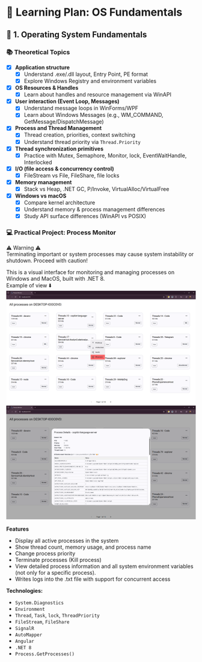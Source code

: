 
# 📘 Learning Plan: OS Fundamentals

## 🔧 1. Operating System Fundamentals

### 📚 Theoretical Topics

- [x] **Application structure**
  - [x] Understand .exe/.dll layout, Entry Point, PE format
  - [x] Explore Windows Registry and environment variables
- [x] **OS Resources & Handles**
  - [x] Learn about handles and resource management via WinAPI
- [x] **User interaction (Event Loop, Messages)**
  - [x] Understand message loops in WinForms/WPF
  - [x] Learn about Windows Messages (e.g., WM_COMMAND, GetMessage/DispatchMessage)
- [x] **Process and Thread Management**
  - [x] Thread creation, priorities, context switching
  - [x] Understand thread priority via `Thread.Priority`
- [x] **Thread synchronization primitives**
  - [x] Practice with Mutex, Semaphore, Monitor, lock, EventWaitHandle, Interlocked
- [x] **I/O (file access & concurrency control)**
  - [x] FileStream vs File, FileShare, file locks
- [x] **Memory management**
  - [x] Stack vs Heap, .NET GC, P/Invoke, VirtualAlloc/VirtualFree
- [x] **Windows vs macOS**
  - [x] Compare kernel architecture
  - [x] Understand memory & process management differences
  - [x] Study API surface differences (WinAPI vs POSIX)

### 💻 Practical Project: Process Monitor

⚠ Warning ⚠<br>
Terminating important or system processes may cause system instability or shutdown. Proceed with caution!<br>

This is a visual interface for monitoring and managing processes on Windows and MacOS, built with .NET 8.<br>
Example of view ⬇️
![Service preview](1.png)
![Service details](2.png)

**Features**
- Display all active processes in the system
- Show thread count, memory usage, and process name
- Change process priority
- Terminate processes (Kill process)
- View detailed process information and all system environment variables (not only for a specific process).
- Writes logs into the .txt file with support for concurrent access

**Technologies:**
- `System.Diagnostics`
- `Environment`
- `Thread`, `Task`, `lock`, `ThreadPriority`
- `FileStream`, `FileShare`
- `SignalR`
- `AutoMapper`
- `Angular`
- `.NET 8`
- `Process.GetProcesses()`
